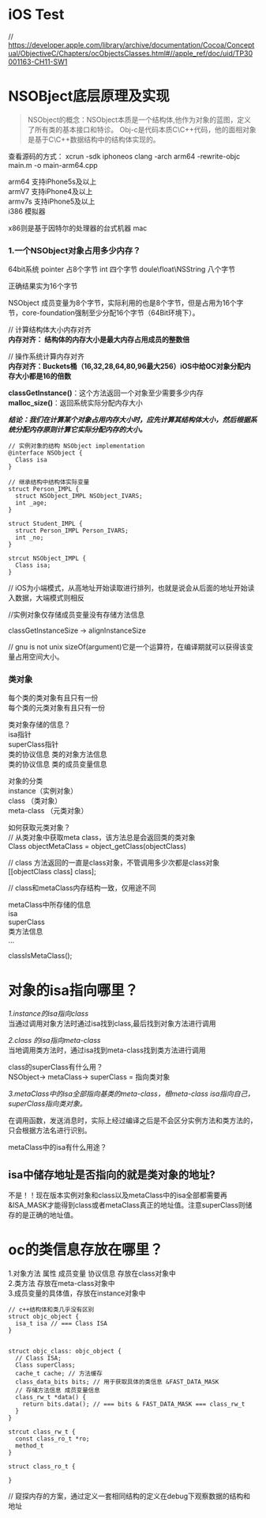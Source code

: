 # iOS Test

// https://developer.apple.com/library/archive/documentation/Cocoa/Conceptual/ObjectiveC/Chapters/ocObjectsClasses.html#//apple_ref/doc/uid/TP30001163-CH11-SW1

# NSOBject底层原理及实现
> NSObject的概念：NSObject本质是一个结构体,他作为对象的蓝图，定义了所有类的基本接口和特诊。
> Obj-c是代码本质C\C++代码，他的面相对象是基于C\C++数据结构中的结构体实现的。

查看源码的方式： xcrun -sdk iphoneos clang -arch arm64 -rewrite-objc main.m -o main-arm64.cpp

arm64 支持iPhone5s及以上  
armV7 支持iPhone4及以上  
armv7s 支持iPhone5及以上  
i386 模拟器

x86则是基于因特尔的处理器的台式机器 mac

### 1.一个NSObject对象占用多少内存？
64bit系统
pointer 占8个字节
int 四个字节
doule\float\NSString 八个字节

正确结果实为16个字节

NSObject 成员变量为8个字节，实际利用的也是8个字节，但是占用为16个字节，core-foundation强制至少分配16个字节（64Bit环境下）。

// 计算结构体大小内存对齐  
**内存对齐： 结构体的内存大小是最大内存占用成员的整数倍**  

// 操作系统计算内存对齐  
**内存对齐：Buckets桶（16,32,28,64,80,96最大256）iOS中给OC对象分配内存大小都是16的倍数**  

**classGetInstance()**：这个方法返回一个对象至少需要多少内存  
**malloc_size()**：返回系统实际分配内存大小  

***结论：我们在计算某个对象占用内存大小时，应先计算其结构体大小，然后根据系统分配内存原则计算它实际分配内存的大小。***  

```
// 实例对象的结构 NSObject implementation
@interface NSObject {
  Class isa
}

// 继承结构中结构体实际变量
struct Person_IMPL {
  struct NSObject_IMPL NSObject_IVARS;
  int _age;
}

struct Student_IMPL {
  struct Person_IMPL Person_IVARS;
  int _no;
}

strcut NSObject_IMPL {
  Class isa;
}

```

// iOS为小端模式，从高地址开始读取进行排列，也就是说会从后面的地址开始读入数据，大端模式则相反

//实例对象仅存储成员变量没有存储方法信息

classGetInstanceSize -> alignInstanceSize

// gnu is not unix
sizeOf(argument)它是一个运算符，在编译期就可以获得该变量占用空间大小。 

### 类对象  
每个类的类对象有且只有一份  
每个类的元类对象有且只有一份  

类对象存储的信息？  
isa指针  
superClass指针   
类的协议信息  类的对象方法信息  
类的协议信息  类的成员变量信息  

对象的分类  
instance（实例对象）  
class （类对象）  
meta-class （元类对象）  

如何获取元类对象？  
// 从类对象中获取meta class，该方法总是会返回类的类对象  
Class objectMetaClass = object_getClass(objectClass)  

// class 方法返回的一直是class对象，不管调用多少次都是class对象  
[[objectClass class] class];  

// class和metaClass内存结构一致，仅用途不同  

metaClass中所存储的信息  
isa  
superClass  
类方法信息  
...

classIsMetaClass();  


# 对象的isa指向哪里？
*1.instance的isa指向class*  
当通过调用对象方法时通过isa找到class,最后找到对象方法进行调用  
 
*2.class 的isa指向meta-class*  
当地调用类方法时，通过isa找到meta-class找到类方法进行调用  

class的superClass有什么用？  
NSObject-> metaClass-> superClass = 指向类对象  

*3.metaClass中的isa全部指向基类的meta-class，根meta-class isa指向自己，superClass指向类对象。*  

在调用函数，发送消息时，实际上经过编译之后是不会区分实例方法和类方法的，只会根据方法名进行识别。  

metaClass中的isa有什么用途？  


## isa中储存地址是否指向的就是类对象的地址?  
不是！！现在版本实例对象和class以及metaClass中的isa全部都需要再&ISA_MASK才能得到class或者metaClass真正的地址值。注意superClass则储存的是正确的地址值。  

# oc的类信息存放在哪里？  
1.对象方法 属性 成员变量 协议信息 存放在class对象中  
2.类方法 存放在meta-class对象中  
3.成员变量的具体值，存放在instance对象中  
 
```
// c++结构体和类几乎没有区别
struct objc_object {
  isa_t isa // === Class ISA
}


struct objc_class: objc_object {
  // Class ISA;
  Class superClass;
  cache_t cache; // 方法缓存
  class_data_bits bits; // 用于获取具体的类信息 &FAST_DATA_MASK
  // 存储方法信息 成员变量信息
  class_rw_t *data() {
    return bits.data(); // === bits & FAST_DATA_MASK === class_rw_t
  }
}

strcut class_rw_t {
  const class_ro_t *ro;
  method_t
}

struct class_ro_t {
  
}
```


// 窥探内存的方案，通过定义一套相同结构的定义在debug下观察数据的结构和地址
